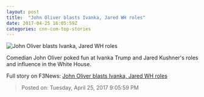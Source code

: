 ```yaml
---
layout: post
title:  "John Oliver blasts Ivanka, Jared WH roles"
date: 2017-04-25 16:05:59Z
categories: cnn-com-top-stories
---
```


![John Oliver blasts Ivanka, Jared WH roles](http://i2.cdn.cnn.com/cnnnext/dam/assets/170424101904-john-oliver-ivanka-jared-kushner-role-00002709-super-tease.jpg)

Comedian John Oliver poked fun at Ivanka Trump and Jared Kushner's roles and influence in the White House.


Full story on F3News: [John Oliver blasts Ivanka, Jared WH roles](http://www.f3nws.com/n/kgXBRD)

> Posted on: Tuesday, April 25, 2017 9:05:59 PM
